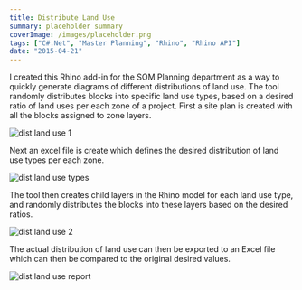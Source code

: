 ```yaml
---
title: Distribute Land Use
summary: placeholder summary
coverImage: /images/placeholder.png
tags: ["C#.Net", "Master Planning", "Rhino", "Rhino API"]
date: "2015-04-21"
---
```


I created this Rhino add-in for the SOM Planning department as a way to quickly generate diagrams of different distributions of land use. The tool randomly distributes blocks into specific land use types, based on a desired ratio of land uses per each zone of a project. First a site plan is created with all the blocks assigned to zone layers.

![dist land use 1](dist-land-use-1.png)

Next an excel file is create which defines the desired distribution of land use types per each zone.

![dist land use types](http://www.ericanastas.com/wp-content/uploads/2015/04/dist-land-use-types.png)

The tool then creates child layers in the Rhino model for each land use type, and randomly distributes the blocks into these layers based on the desired ratios.

![dist land use 2](dist-land-use-2.png)

The actual distribution of land use can then be exported to an Excel file which can then be compared to the original desired values.

![dist land use report](dist-land-use-report.png)
